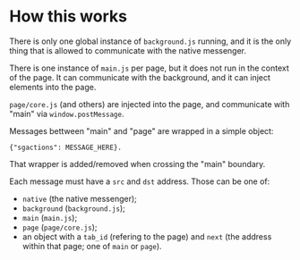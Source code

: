 
How this works
==============

There is only one global instance of `background.js` running, and it is the only
thing that is allowed to communicate with the native messenger.

There is one instance of `main.js` per page, but it does not run in the context
of the page. It can communicate with the background, and it can inject elements
into the page.

`page/core.js` (and others) are injected into the page, and communicate with
"main" via `window.postMessage`.

Messages bettween "main" and "page" are wrapped in a simple object:

    {"sgactions": MESSAGE_HERE}.

That wrapper is added/removed when crossing the "main" boundary.

Each message must have a `src` and `dst` address. Those can be one of:

- `native` (the native messenger);
- `background` (`background.js`);
- `main` (`main.js`);
- `page` (`page/core.js`);
- an object with a `tab_id` (refering to the page) and `next` (the address
  within that page; one of `main` or `page`).
